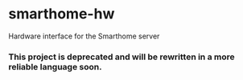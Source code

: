 # smarthome-hw
 Hardware interface for the Smarthome server


### This project is deprecated and will be rewritten in a more reliable language soon.